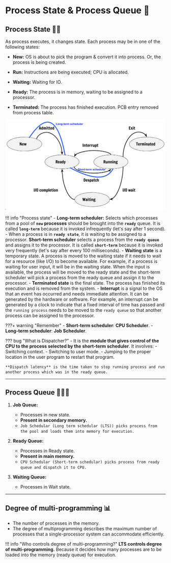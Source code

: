 # Process State & Process Queue 👯

## Process State 🏃🏻

As process executes, it changes state. Each process may be in one of the following states:

- **New:** OS is about to pick the program & convert it into process. Or, the process is being created.

- **Run:** Instructions are being executed; CPU is allocated.

- **Waiting:** Waiting for IO.

- **Ready:** The process is in memory, waiting to be assigned to a processor.

- **Terminated:** The process has finished execution. PCB entry removed from process table.


![loading...](../../images/operating_system/process_management/Process-State-Diagram.jpg)


!!! info "Process state"
    - **Long-term scheduler:** Selects which processes from a pool of **`new` processes** should be brought into the **`ready`** queue. It is called **`long-term`** because it is invoked infrequently (let's say after 1 second).
    - When a process is in **`ready state`**, it is waiting to be assigned to a processor. **Short-term scheduler** selects a process from the **`ready queue`** and assigns it to the processor. It is called **`short-term`** because it is invoked very frequently (let's say after every 100 milliseconds).
    - **Waiting state** is a temporary state. A process is moved to the waiting state if it needs to wait for a resource (like I/O) to become available. For example, if a process is waiting for user input, it will be in the waiting state. When the input is available, the process will be moved to the ready state and the short-term scheduler will pick a process from the ready queue and assign it to the processor.
    - **Terminated state** is the final state. The process has finished its execution and is removed from the system.
    - **Interrupt** is a signal to the OS that an event has occurred and needs immediate attention. It can be generated by the hardware or software. For example, an interrupt can be generated by a clock to indicate that a fixed interval of time has passed and the `running process` needs to be moved to the `ready queue` so that another process can be assigned to the processor.

???+ warning "Remember"
    - **Short-term scheduler**: **CPU Scheduler**.
    - **Long-term scheduler**: **Job Scheduler**.


??? bug "What is Dispatcher?"
    - It is the **module that gives control of the CPU to the process selected by the short-term scheduler**. It involves:
        - Switching context.
        - Switching to user mode.
        - Jumping to the proper location in the user program to restart that program.
        
    **Dispatch latency** is the time taken to stop running process and run another process which was in the ready queue.

---

## Process Queue 🚶🏻‍♂️

1. **Job Queue:**
    - Processes in new state.
    - **Present in secondary memory.**
    - `Job Schedular (Long term schedular (LTS)) picks process from the pool and loads them into memory for execution.`

2. **Ready Queue:**
    - Processes in Ready state.
    - **Present in main memory.**
    - `CPU Schedular (Short-term schedular) picks process from ready queue and dispatch it to CPU.`

3. **Waiting Queue:**
    - Processes in Wait state.

---

## Degree of multi-programming 📊

- The number of processes in the memory.
- The degree of multiprogramming describes the maximum number of processes that a single-processor system can accommodate efficiently.

!!! info "Who controls degree of multi-programming?"
    **LTS controls degree of multi-programming.** Because it decides how many processes are to be loaded into the memory (ready queue) for execution.